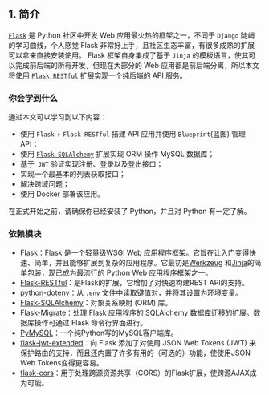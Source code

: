 ## 1. 简介

[`Flask`](https://flask.palletsprojects.com/en/latest/) 是 Python 社区中开发 Web 应用最火热的框架之一，不同于 `Django` 陡峭的学习曲线，个人感觉 Flask 非常好上手，且社区生态丰富，有很多成熟的扩展可以拿来直接安装使用。 Flask 框架自身集成了基于 `Jinja` 的模板语言，使其可以完成前后端的所有开发，但现在大部分的 Web 应用都是前后端分离，所以本文将使用 [`Flask RESTful`](https://flask-restful.readthedocs.io/en/latest/) 扩展实现一个纯后端的 API 服务。 

### 你会学到什么

通过本文可以学习到以下内容：

- 使用 `Flask` + `Flask RESTful` 搭建 API 应用并使用 `Blueprint`(蓝图) 管理 API；
- 使用 [`Flask-SQLAlchemy`](https://flask-sqlalchemy.palletsprojects.com/en/latest/quickstart/) 扩展实现 ORM 操作 MySQL 数据库；
- 基于` JWT` 验证实现注册、登录以及登出接口；
- 实现一个最基本的列表获取接口；
- 解决跨域问题；
- 使用 Docker 部署该应用。

在正式开始之前，请确保你已经安装了 Python，并且对 Python 有一定了解。

### 依赖模块

* [Flask](https://flask.palletsprojects.com/en/latest/)：Flask 是一个轻量级[WSGI](https://wsgi.readthedocs.io/) Web 应用程序框架。它旨在让入门变得快速、简单，并且能够扩展到复杂的应用程序。它最初是[Werkzeug](https://werkzeug.palletsprojects.com/) 和[Jinja](https://jinja.palletsprojects.com/)的简单包装，现已成为最流行的 Python Web 应用程序框架之一。
* [Flask-RESTful](https://flask-restful.readthedocs.io/en/latest/)：是Flask的扩展，它增加了对快速构建REST API的支持。
* [python-dotenv](https://saurabh-kumar.com/python-dotenv/)：从 `.env` 文件中读取键值对，并将其设置为环境变量。
* [Flask-SQLAlchemy](https://flask-sqlalchemy.palletsprojects.com/en/latest/quickstart/)：对象关系映射 (ORM) 库。
* [Flask-Migrate](https://flask-migrate.readthedocs.io/en/latest/)：处理 Flask 应用程序的 SQLAlchemy 数据库迁移的扩展。数据库操作可通过 Flask 命令行界面进行。
* [PyMySQL](https://pymysql.readthedocs.io/en/latest/)：一个纯Python写的MySQL客户端库。
* [flask-jwt-extended](https://flask-jwt-extended.readthedocs.io/en/stable/)：向 Flask 添加了对使用 JSON Web Tokens (JWT) 来保护路由的支持，而且还内置了许多有用的（可选的）功能，使使用JSON Web Tokens变得更容易。
* [flask-cors](https://flask-cors.readthedocs.io/en/latest/)：用于处理跨源资源共享（CORS）的Flask扩展，使跨源AJAX成为可能。


